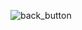 ![back_button](https://user-images.githubusercontent.com/82834644/115793241-a25bd200-a380-11eb-878d-2c3df17fa472.PNG)
